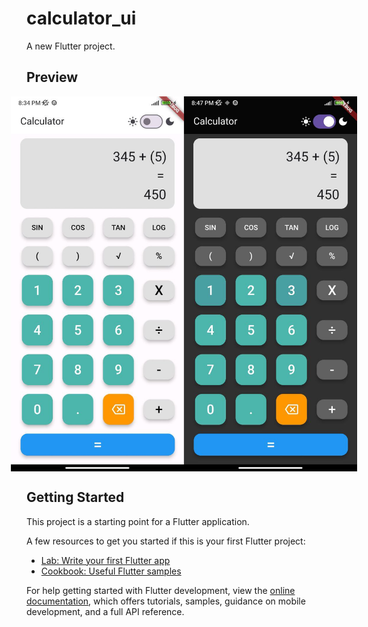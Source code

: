 # calculator_ui

A new Flutter project.

## Preview
<div style="display:flex; justify-content:center;">
    <img src="preview/calculator_light.jpg" alt="Light Mode" width="300" height="600">
    <img src="preview/calculator_dark.jpg" alt="Dark Mode" width="300" height="600">
</div>

## Getting Started

This project is a starting point for a Flutter application.

A few resources to get you started if this is your first Flutter project:

- [Lab: Write your first Flutter app](https://docs.flutter.dev/get-started/codelab)
- [Cookbook: Useful Flutter samples](https://docs.flutter.dev/cookbook)

For help getting started with Flutter development, view the
[online documentation](https://docs.flutter.dev/), which offers tutorials,
samples, guidance on mobile development, and a full API reference.
